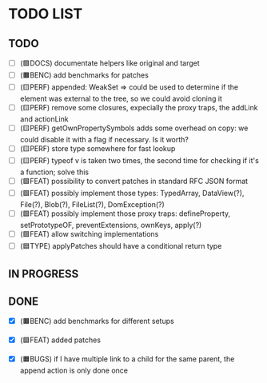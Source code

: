 # TODO LIST

## TODO

- [ ] (🟪DOCS) documentate helpers like original and target
- [ ] (🟫BENC) add benchmarks for patches
- [ ] (🟨PERF) appended: WeakSet => could be used to determine if the element was external to the tree, so we could avoid cloning it
- [ ] (🟨PERF) remove some closures, expecially the proxy traps, the addLink and actionLink
- [ ] (🟨PERF) getOwnPropertySymbols adds some overhead on copy: we could disable it with a flag if necessary. Is it worth?
- [ ] (🟨PERF) store type somewhere for fast lookup
- [ ] (🟨PERF) typeof v is taken two times, the second time for checking if it's a function; solve this
- [ ] (🟩FEAT) possibility to convert patches in standard RFC JSON format
- [ ] (🟩FEAT) possibly implement those types: TypedArray, DataView(?), File(?), Blob(?), FileList(?), DomException(?)
- [ ] (🟩FEAT) possibly implement those proxy traps: defineProperty, setPrototypeOF, preventExtensions, ownKeys, apply(?)
- [ ] (🟩FEAT) allow switching implementations
- [ ] (🟦TYPE) applyPatches should have a conditional return type

## IN PROGRESS

## DONE
- [x] (🟫BENC) add benchmarks for different setups
- [x] (🟩FEAT) added patches
- [x] (🟧BUGS) if I have multiple link to a child for the same parent, the append action is only done once



